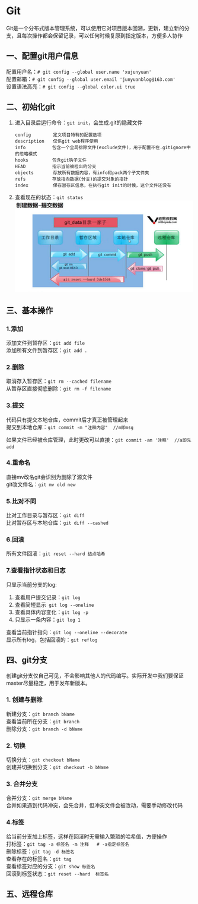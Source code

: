 # Git  
Git是一个分布式版本管理系统，可以使用它对项目版本回溯，更新，建立新的分支，且每次操作都会保留记录，可以任何时候复原到指定版本，方便多人协作  
## 一、配置git用户信息  
配置用户名：`# git config --global user.name 'xujunyuan'`  
配置邮箱：`# git config --global user.email 'junyuanblog@163.com'`  
设置语法高亮：`# git config --global color.ui true`  
## 二、初始化git  
1. 进入目录后运行命令：`git init`，会生成.git的隐藏文件  
   ```
   config　     　定义项目特有的配置选项
   description　　仅供git web程序使用
   info          包含一个全局排除文件(exclude文件)，用于配置不在.gitignore中的忽略模式
   hooks         包含git钩子文件
   HEAD          指示当前被检出的分支
   objects　　    存放所有数据内容，有info和pack两个子文件夹
   refs          存放指向数据(分支)的提交对象的指针
   index　      　保存暂存区信息，在执行git init的时候，这个文件还没有
   ```
2. 查看现在的状态：`git status`  
   ![](1.jpg)  
## 三、基本操作  
### 1.添加  
添加文件到暂存区：`git add file`  
添加所有文件到暂存区：`git add .`  
### 2.删除  
取消存入暂存区：`git rm --cached filename`  
从暂存区直接彻底删除：`git rm -f filename`  
### 3.提交  
代码只有提交本地仓库，commit后才真正被管理起来  
提交到本地仓库：`git commit -m "注释内容"  //m即msg`  

如果文件已经被仓库管理，此时更改可以直接：`git commit -am '注释'  //a即先add`
### 4.重命名  
直接mv改名git会识别为删除了源文件  
git改文件名：`git mv old new`  
### 5.比对不同  
比对工作目录与暂存区：`git diff`  
比对暂存区与本地仓库：`git diff --cashed`  
### 6.回滚  
所有文件回滚：`git reset --hard 结点哈希`
### 7.查看指针状态和日志  
只显示当前分支的log:
   1. 查看用户提交记录：`git log `  
   2. 查看简短显示` git log --oneline`  
   3. 查看具体内容变化：`git log -p`  
   4. 只显示一条内容：`git log 1`  
   
查看当前指针指向：`git log --oneline --decorate`  
显示所有log，包括回滚的：`git reflog`  
## 四、git分支  
创建git分支仅自己可见，不会影响其他人的代码编写。实际开发中我们要保证master尽量稳定，用于发布新版本。  
### 1. 创建与删除  
新建分支：`git branch bName`  
查看当前所在分支：`git branch`  
删除分支：`git branch -d bName`  
### 2. 切换  
切换分支：`git checkout bName`  
创建并切换到分支：`git checkout -b bName`  
### 3. 合并分支  
合并分支：`git merge bName`  
合并如果遇到代码冲突，会先合并，但冲突文件会被改动，需要手动修改代码  
### 4.标签  
给当前分支加上标签，这样在回滚时无需输入繁琐的哈希值，方便操作  
打标签：`git tag -a 标签名 -m 注释   # -a指定标签名`  
删除标签：`git tag -d 标签名`  
查看存在的标签名：`git tag`  
查看标签对应的分支：`git show 标签名`  
回滚到标签状态：`git reset --hard  标签名` 
## 五、远程仓库  
